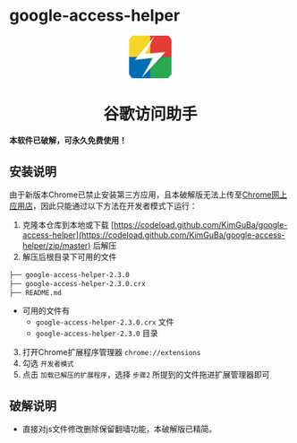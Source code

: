 # google-access-helper
<p align="center"><img width="15%" src="./google-access-helper-2.3.0/icons/icon-128.png" /></p>
<h1 align="center">谷歌访问助手</h1>

**本软件已破解，可永久免费使用！**

## 安装说明

由于新版本Chrome已禁止安装第三方应用，且本破解版无法上传至[Chrome网上应用店](https://chrome.google.com/webstore)，因此只能通过以下方法在开发者模式下运行：

1. 克隆本仓库到本地或下载 [https://codeload.github.com/KimGuBa/google-access-helper](https://codeload.github.com/KimGuBa/google-access-helper/zip/master) 后解压
2. 解压后根目录下可用的文件
```
├── google-access-helper-2.3.0
├── google-access-helper-2.3.0.crx
├── README.md
```
+ 可用的文件有
    + `google-access-helper-2.3.0.crx` 文件
    + `google-access-helper-2.3.0` 目录

3. 打开Chrome扩展程序管理器 `chrome://extensions`
4. 勾选 `开发者模式`
5. 点击 `加载已解压的扩展程序`，选择 `步骤2` 所提到的文件拖进扩展管理器即可

## 破解说明
- 直接对js文件修改删除保留翻墙功能，本破解版已精简。
